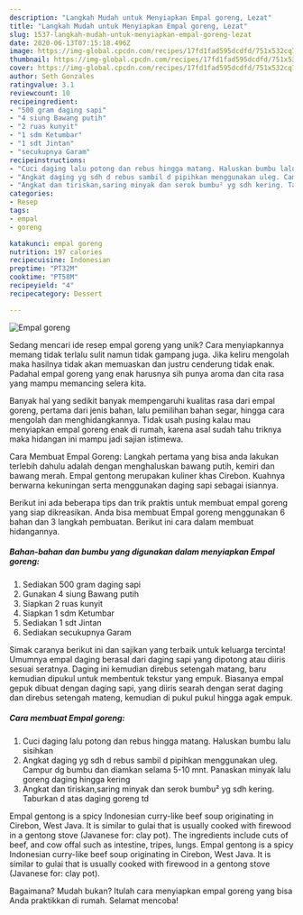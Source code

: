 ```yaml
---
description: "Langkah Mudah untuk Menyiapkan Empal goreng, Lezat"
title: "Langkah Mudah untuk Menyiapkan Empal goreng, Lezat"
slug: 1537-langkah-mudah-untuk-menyiapkan-empal-goreng-lezat
date: 2020-06-13T07:15:18.496Z
image: https://img-global.cpcdn.com/recipes/17fd1fad595dcdfd/751x532cq70/empal-goreng-foto-resep-utama.jpg
thumbnail: https://img-global.cpcdn.com/recipes/17fd1fad595dcdfd/751x532cq70/empal-goreng-foto-resep-utama.jpg
cover: https://img-global.cpcdn.com/recipes/17fd1fad595dcdfd/751x532cq70/empal-goreng-foto-resep-utama.jpg
author: Seth Gonzales
ratingvalue: 3.1
reviewcount: 10
recipeingredient:
- "500 gram daging sapi"
- "4 siung Bawang putih"
- "2 ruas kunyit"
- "1 sdm Ketumbar"
- "1 sdt Jintan"
- "secukupnya Garam"
recipeinstructions:
- "Cuci daging lalu potong dan rebus hingga matang. Haluskan bumbu lalu sisihkan"
- "Angkat daging yg sdh d rebus sambil d pipihkan menggunakan uleg. Campur dg bumbu dan diamkan selama 5-10 mnt. Panaskan minyak lalu goreng daging hingga kering"
- "Angkat dan tiriskan,saring minyak dan serok bumbu² yg sdh kering. Taburkan d atas daging goreng td"
categories:
- Resep
tags:
- empal
- goreng

katakunci: empal goreng 
nutrition: 197 calories
recipecuisine: Indonesian
preptime: "PT32M"
cooktime: "PT58M"
recipeyield: "4"
recipecategory: Dessert

---
```



![Empal goreng](https://img-global.cpcdn.com/recipes/17fd1fad595dcdfd/751x532cq70/empal-goreng-foto-resep-utama.jpg)

Sedang mencari ide resep empal goreng yang unik? Cara menyiapkannya memang tidak terlalu sulit namun tidak gampang juga. Jika keliru mengolah maka hasilnya tidak akan memuaskan dan justru cenderung tidak enak. Padahal empal goreng yang enak harusnya sih punya aroma dan cita rasa yang mampu memancing selera kita.

Banyak hal yang sedikit banyak mempengaruhi kualitas rasa dari empal goreng, pertama dari jenis bahan, lalu pemilihan bahan segar, hingga cara mengolah dan menghidangkannya. Tidak usah pusing kalau mau menyiapkan empal goreng enak di rumah, karena asal sudah tahu triknya maka hidangan ini mampu jadi sajian istimewa.

Cara Membuat Empal Goreng: Langkah pertama yang bisa anda lakukan terlebih dahulu adalah dengan menghaluskan bawang putih, kemiri dan bawang merah. Empal gentong merupakan kuliner khas Cirebon. Kuahnya berwarna kekuningan serta menggunakan daging sapi sebagai isiannya.


Berikut ini ada beberapa tips dan trik praktis untuk membuat empal goreng yang siap dikreasikan. Anda bisa membuat Empal goreng menggunakan 6 bahan dan 3 langkah pembuatan. Berikut ini cara dalam membuat hidangannya.

<!--inarticleads1-->

##### Bahan-bahan dan bumbu yang digunakan dalam menyiapkan Empal goreng:

1. Sediakan 500 gram daging sapi
1. Gunakan 4 siung Bawang putih
1. Siapkan 2 ruas kunyit
1. Siapkan 1 sdm Ketumbar
1. Sediakan 1 sdt Jintan
1. Sediakan secukupnya Garam


Simak caranya berikut ini dan sajikan yang terbaik untuk keluarga tercinta! Umumnya empal daging berasal dari daging sapi yang dipotong atau diiris sesuai seratnya. Daging ini kemudian direbus setengah matang, baru kemudian dipukul untuk membentuk tekstur yang empuk. Biasanya empal gepuk dibuat dengan daging sapi, yang diiris searah dengan serat daging dan direbus setengah mateng, kemudian di pukul pukul hingga agak empuk. 

<!--inarticleads2-->

##### Cara membuat Empal goreng:

1. Cuci daging lalu potong dan rebus hingga matang. Haluskan bumbu lalu sisihkan
1. Angkat daging yg sdh d rebus sambil d pipihkan menggunakan uleg. Campur dg bumbu dan diamkan selama 5-10 mnt. Panaskan minyak lalu goreng daging hingga kering
1. Angkat dan tiriskan,saring minyak dan serok bumbu² yg sdh kering. Taburkan d atas daging goreng td


Empal gentong is a spicy Indonesian curry-like beef soup originating in Cirebon, West Java. It is similar to gulai that is usually cooked with firewood in a gentong stove (Javanese for: clay pot). The ingredients include cuts of beef, and cow offal such as intestine, tripes, lungs. Empal gentong is a spicy Indonesian curry-like beef soup originating in Cirebon, West Java. It is similar to gulai that is usually cooked with firewood in a gentong stove (Javanese for: clay pot). 

Bagaimana? Mudah bukan? Itulah cara menyiapkan empal goreng yang bisa Anda praktikkan di rumah. Selamat mencoba!
